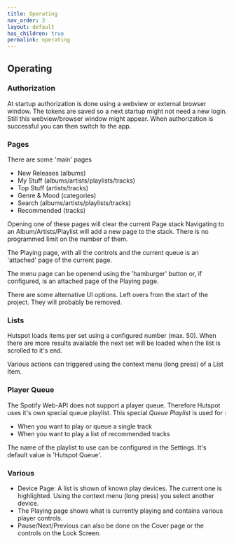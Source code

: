 ```yaml
---
title: Operating
nav_order: 3
layout: default
has_children: true
permalink: operating
---
```

## Operating

### Authorization 
At startup authorization is done using a webview or external browser window. The tokens are saved so a next startup might not need a new login. Still this webview/browser window might appear. When authorization is successful you can then switch to the app.

### Pages
There are some 'main' pages

 * New Releases (albums)
 * My Stuff (albums/artists/playlists/tracks)
 * Top Stuff (artists/tracks)
 * Genre & Mood (categories)
 * Search (albums/artists/playlists/tracks)
 * Recommended (tracks)

Opening one of these pages will clear the current Page stack
Navigating to an Album/Artists/Playlist will add a new page to the stack. There is no programmed limit on the number of them.

The Playing page, with all the controls and the current queue is an 'attached' page of the current page.

The menu page can be openend using the 'hamburger' button or, if configured, is an attached page of the Playing page.

There are some alternative UI options. Left overs from the start of the project. They will probably be removed.

### Lists
Hutspot loads items per set using a configured number (max. 50). When there are more results available the next set will be loaded when the list is scrolled to it's end.

Various actions can triggered using the context menu (long press) of a List Item.

### Player Queue
The Spotify Web-API does not support a player queue. Therefore Hutspot uses it's own special queue playlist. This special *Queue Playlist* is used for :

 * When you want to play or queue a single track
 * When you want to play a list of recommended tracks

The name of the playlist to use can be configured in the Settings. It's default value is 'Hutspot Queue'.

### Various
 * Device Page: A list is shown of known play devices. The current one is highlighted. Using the context menu (long press) you select another device.
 * The Playing page shows what is currently playing and contains various player controls.
 * Pause/Next/Previous can also be done on the Cover page or the controls on the Lock Screen.

